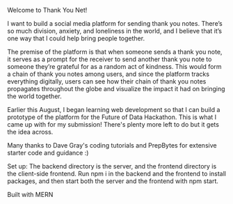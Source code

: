 Welcome to Thank You Net!

I want to build a social media platform for sending thank you notes.  There’s so much division, anxiety, and loneliness in the world, and I believe that it’s one way that I could help bring people together.<br/>

The premise of the platform is that when someone sends a thank you note, it serves as a prompt for the receiver to send another thank you note to someone they’re grateful for as a random act of kindness.  This would form a chain of thank you notes among users, and since the platform tracks everything digitally, users can see how their chain of thank you notes propagates throughout the globe and visualize the impact it had on bringing the world together.<br/>

Earlier this August, I began learning web development so that I can build a prototype of the platform for the Future of Data Hackathon.  This is what I came up with for my submission!  There's plenty more left to do but it gets the idea across.

Many thanks to Dave Gray's coding tutorials and PrepBytes for extensive starter code and guidance :)


Set up:
The backend directory is the server, and the frontend directory is the client-side frontend.
Run npm i in the backend and the frontend to install packages, and then start both the server and the frontend with npm start.

Built with MERN
